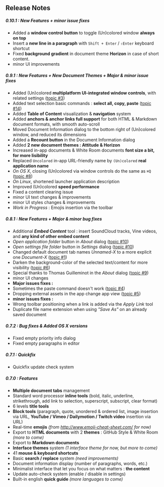 ## Release Notes
<!-- (for in-app update check) -->
<!-- currentversion: 0.9.1 -->

##### 0.10.1 : New Features + minor issue fixes
- Added a **window control button** to toggle (Un)colored window **always on top**
- Insert a **new line in a paragraph** with `Shift + Enter` / `⇧Enter` keyboard shortcut
- Fixed **background gradient** in document theme **Horizon** in case of short content.
- minor UI improvements

##### 0.9.1 : New Features + New Document Themes + Major & minor issue fixes
- Added (Un)colored **multiplatform UI-integrated window controls**, with related settings ([topic #3](https://github.com/n457/Uncolored/issues/3))
- Added text selection basic commands : **select all, copy, paste** ([topic #14](https://github.com/n457/Uncolored/issues/14))
- Added **Table of Content** visualization & **navigation** system
- Added **anchors & anchor links full support** for both HTML & Markdown document formats, with smooth auto-scroll
- Moved Document Information dialog to the bottom right of (Un)colored window, and reduced its dimensions
- Added a **Recount button** in the Document Information dialog
- Added **2 new document themes : Attitude & Horizon**
- Increased in-app documents & White Room documents **font size a bit, for more lisibility**
- Replaced `Uncolored` in-app URL-friendly name by `(Un)colored` **real application name**
- *On OS X*, closing (Un)colored via window controls do the same as `⌘Q` ([topic #8](https://github.com/n457/Uncolored/issues/8))
- *On Linux*, shortened launcher application description
- Improved (Un)colored **speed performance**
- Fixed a content clearing issue
- minor UI text changes & improvements
- minor UI styles changes & improvements
- *Work in Progress* : Emojis insertion via the toolbar

##### 0.8.1 : New Features + Major & minor bug fixes
- Additional ***Embed Content*** tool : insert SoundCloud tracks, Vine videos, and **any kind of other embed content**
- *Open application folder* button in *About* dialog ([topic #10](https://github.com/n457/Uncolored/issues/10))
- *Open settings file folder* button in *Settings* dialog ([topic #10](https://github.com/n457/Uncolored/issues/10))
- Changed default document tab names *Unnamed-X* to a more explicit one *Document-X* ([topic #1](https://github.com/n457/Uncolored/issues/1))
- Darken the background-color of the selected text/content for more visibility ([topic #6](https://github.com/n457/Uncolored/issues/6))
- Special thanks to Thomas Guilleminot in the *About* dialog ([topic #9](https://github.com/n457/Uncolored/issues/9))
- minor UI changes
- **Major issues fixes :**
- Sometimes the paste command doesn't work ([topic #4](https://github.com/n457/Uncolored/issues/4))
- Dropping external assets in the app change app view ([topic #5](https://github.com/n457/Uncolored/issues/5))
- **minor issues fixes :**
- Wrong toolbar positioning when a link is added via the *Apply Link* tool
- Duplicate file name extension when using *"Save As"* on an already saved document

##### 0.7.2 : Bug fixes & Added OS X versions
- Fixed empty priority info dialog
- Fixed empty paragraphs in editor

##### 0.7.1 : Quickfix
- Quickfix update check system

##### 0.7.0 : Features
- **Multiple document tabs** management
- Standard word processor **inline tools** (bold, italic, underline, strikethrough, add link to selection, superscript, subscript, clear format)
- 6 levels **title tools**
- **Block tools** (paragraph, quote, unordered & ordered list, image insertion via URL, **YouTube / Vimeo / Dailymotion / Twitch video** insertion via URL)
- Real-time **emojis** *(from http://www.emoji-cheat-sheet.com/ for now)*
- Export to **HTML documents** with 2 **themes** : GitHub Style & White Room *(more to come)*
- Export to **Markdown documents**
- **Interface themes** system *(1 interface theme for now, but more to come)*
- 41 **mouse & keyboard shortcuts**
- Basic **search / replace** system *(need improvements)*
- Document information display (number of paragraphs, words, etc.)
- Minimalist interface that let you focus on what matters : **the content**
- Update auto-check system (enable / disable in settings)
- Built-in english **quick guide** *(more languages to come)*
